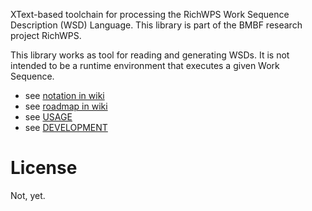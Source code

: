 XText-based toolchain for processing the RichWPS Work Sequence Description (WSD) Language.
This library is part of the BMBF research project RichWPS.

This library works as tool for reading and generating WSDs. It is not intended to be a runtime environment that executes a given Work Sequence.

* see [notation in wiki](https://github.com/rifchwps/wd/wiki/notation)
* see [roadmap in wiki](https://github.com/rifchwps/wd/wiki/roadmap)  
* see [USAGE](USAGE.md)
* see [DEVELOPMENT](DEVELOPMENT.md)

# License

Not, yet.